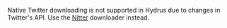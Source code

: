 Native Twitter downloading is not supported in Hydrus due to changes in Twitter's API. Use the [Nitter](../Nitter/) downloader instead.